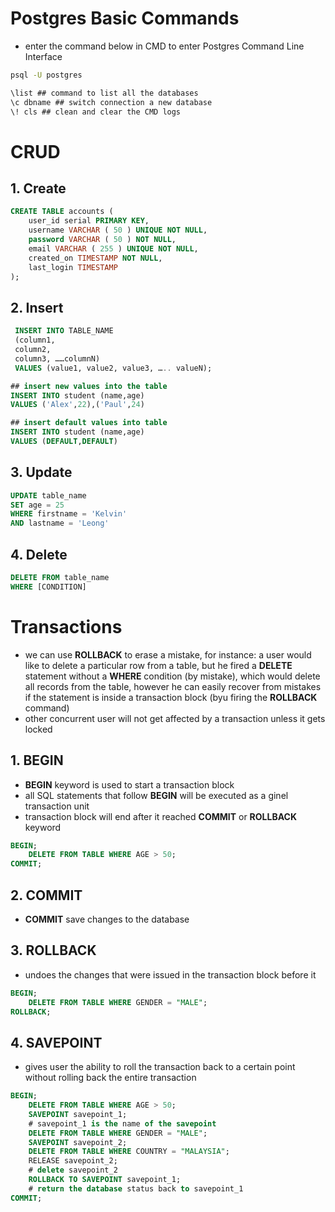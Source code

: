# **Postgres Basic Commands**
- enter the command below in CMD to enter Postgres Command Line Interface
```cmd
psql -U postgres
```
```cmd
\list ## command to list all the databases
\c dbname ## switch connection a new database
\! cls ## clean and clear the CMD logs
```

# **CRUD**
## **1. Create**
```sql
CREATE TABLE accounts (
	user_id serial PRIMARY KEY,
	username VARCHAR ( 50 ) UNIQUE NOT NULL,
	password VARCHAR ( 50 ) NOT NULL,
	email VARCHAR ( 255 ) UNIQUE NOT NULL,
	created_on TIMESTAMP NOT NULL,
    last_login TIMESTAMP 
);
```
## **2. Insert**
```sql
 INSERT INTO TABLE_NAME  
 (column1,  
 column2,  
 column3, ……columnN)   
 VALUES (value1, value2, value3, ….. valueN); 

## insert new values into the table
INSERT INTO student (name,age) 
VALUES ('Alex',22),('Paul',24)

## insert default values into table
INSERT INTO student (name,age)
VALUES (DEFAULT,DEFAULT)
```
## **3. Update**
```sql
UPDATE table_name 
SET age = 25 
WHERE firstname = 'Kelvin' 
AND lastname = 'Leong'
```
## **4. Delete**
```sql
DELETE FROM table_name
WHERE [CONDITION]
```


# **Transactions**
- we can use **ROLLBACK** to erase a mistake, for instance: a user would like to delete a particular row from a table, but he fired a **DELETE** statement without a **WHERE** condition (by mistake), which would delete all records from the table, however he can easily recover from mistakes if the statement is inside a transaction block (byu firing the **ROLLBACK** command)
- other concurrent user will not get affected by a transaction unless it gets locked
## **1. BEGIN**
- **BEGIN** keyword is used to start a transaction block
- all SQL statements that follow **BEGIN** will be executed as a ginel transaction unit
- transaction block will end after it reached **COMMIT** or **ROLLBACK** keyword
```sql
BEGIN;
    DELETE FROM TABLE WHERE AGE > 50;
COMMIT;
```
## **2. COMMIT**
- **COMMIT** save changes to the database
## **3. ROLLBACK**
- undoes the changes that were issued in the transaction block before it
```sql
BEGIN;
    DELETE FROM TABLE WHERE GENDER = "MALE";
ROLLBACK;
```
## **4. SAVEPOINT**
- gives user the ability to roll the transaction back to a certain point without rolling back the entire transaction
```sql
BEGIN;
    DELETE FROM TABLE WHERE AGE > 50;
    SAVEPOINT savepoint_1; 
    # savepoint_1 is the name of the savepoint
    DELETE FROM TABLE WHERE GENDER = "MALE";
    SAVEPOINT savepoint_2;
    DELETE FROM TABLE WHERE COUNTRY = "MALAYSIA";
    RELEASE savepoint_2;
    # delete savepoint_2
    ROLLBACK TO SAVEPOINT savepoint_1;
    # return the database status back to savepoint_1
COMMIT;
```